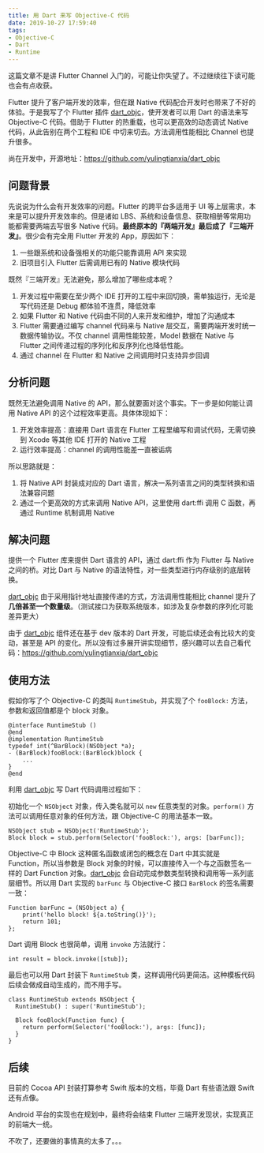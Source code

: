 ```yaml
---
title: 用 Dart 来写 Objective-C 代码
date: 2019-10-27 17:59:40
tags:
- Objective-C
- Dart
- Runtime
---
```


这篇文章不是讲 Flutter Channel 入门的，可能让你失望了。不过继续往下读可能也会有点收获。

Flutter 提升了客户端开发的效率，但在跟 Native 代码配合开发时也带来了不好的体验。于是我写了个 Flutter 插件 [dart_objc](https://pub.dev/packages/dart_objc)，使开发者可以用 Dart 的语法来写 Objective-C 代码。借助于 Flutter 的热重载，也可以更高效的动态调试 Native 代码，从此告别在两个工程和 IDE 中切来切去。方法调用性能相比 Channel 也提升很多。

尚在开发中，开源地址：https://github.com/yulingtianxia/dart_objc

<!--more-->

## 问题背景

先说说为什么会有开发效率的问题。Flutter 的跨平台多适用于 UI 等上层需求，本来是可以提升开发效率的。但是诸如 LBS、系统和设备信息、获取相册等常用功能都需要两端去写很多 Native 代码。**最终原本的『两端开发』最后成了『三端开发』**。很少会有完全用 Flutter 开发的 App，原因如下：

1. 一些跟系统和设备强相关的功能只能靠调用 API 来实现
2. 旧项目引入 Flutter 后需调用已有的 Native 模块代码

既然『三端开发』无法避免，那么增加了哪些成本呢？

1. 开发过程中需要在至少两个 IDE 打开的工程中来回切换，需单独运行，无论是写代码还是 Debug 都体验不连贯，降低效率
2. 如果 Flutter 和 Native 代码由不同的人来开发和维护，增加了沟通成本
3. Flutter 需要通过编写 channel 代码来与 Native 层交互，需要两端开发时统一数据传输协议。不仅 channel 调用性能较差，Model 数据在 Native 与 Flutter 之间传递过程的序列化和反序列化也降低性能。
4. 通过 channel 在 Flutter 和 Native 之间调用时只支持异步回调

## 分析问题

既然无法避免调用 Native 的 API，那么就要面对这个事实。下一步是如何能让调用 Native API 的这个过程效率更高。具体体现如下：

1. 开发效率提高：直接用 Dart 语言在 Flutter 工程里编写和调试代码，无需切换到 Xcode 等其他 IDE 打开的 Native 工程
2. 运行效率提高：channel 的调用性能差一直被诟病

所以思路就是：

1. 将 Native API 封装成对应的 Dart 语言，解决一系列语言之间的类型转换和语法兼容问题
2. 通过一个更高效的方式来调用 Native API，这里使用 dart:ffi 调用 C 函数，再通过 Runtime 机制调用 Native

## 解决问题

提供一个 Flutter 库来提供 Dart 语言的 API，通过 dart:ffi 作为 Flutter 与 Native 之间的桥。对比 Dart 与 Native 的语法特性，对一些类型进行内存级别的底层转换。

[dart_objc](https://pub.dev/packages/dart_objc) 由于采用指针地址直接传递的方式，方法调用性能相比 channel 提升了**几倍甚至一个数量级**。（测试接口为获取系统版本，如涉及复杂参数的序列化可能差异更大）

由于 [dart_objc](https://pub.dev/packages/dart_objc) 组件还在基于 dev 版本的 Dart 开发，可能后续还会有比较大的变动，甚至是 API 的变化。所以没有过多展开讲实现细节，感兴趣可以去自己看代码：https://github.com/yulingtianxia/dart_objc

## 使用方法

假如你写了个 Objective-C 的类叫 `RuntimeStub`，并实现了个 `fooBlock:` 方法，参数和返回值都是个 block 对象。

```
@interface RuntimeStub ()
@end
@implementation RuntimeStub
typedef int(^BarBlock)(NSObject *a);
- (BarBlock)fooBlock:(BarBlock)block {
    ...
}
@end
```

利用 [dart_objc](https://pub.dev/packages/dart_objc) 写 Dart 代码调用过程如下：

初始化一个 `NSObject` 对象，传入类名就可以 `new` 任意类型的对象。`perform()` 方法可以调用任意对象的任何方法，跟 Objective-C 的用法基本一致。

```
NSObject stub = NSObject('RuntimeStub');
Block block = stub.perform(Selector('fooBlock:'), args: [barFunc]);
```

Objective-C 中 Block 这种匿名函数或闭包的概念在 Dart 中其实就是 Function，所以当参数是 Block 对象的时候，可以直接传入一个与之函数签名一样的 Dart Function 对象。[dart_objc](https://pub.dev/packages/dart_objc) 会自动完成参数类型转换和调用等一系列底层细节。所以用 Dart 实现的 `barFunc` 与 Objective-C 接口 `BarBlock` 的签名需要一致：

```
Function barFunc = (NSObject a) {
    print('hello block! ${a.toString()}');
    return 101;
};
```

Dart 调用 Block 也很简单，调用 `invoke` 方法就行：

```
int result = block.invoke([stub]);
```

最后也可以用 Dart 封装下 `RuntimeStub` 类，这样调用代码更简洁。这种模板代码后续会做成自动生成的，而不用手写。

```
class RuntimeStub extends NSObject {
  RuntimeStub() : super('RuntimeStub');

  Block fooBlock(Function func) {
    return perform(Selector('fooBlock:'), args: [func]);
  }
}
```

## 后续

目前的 Cocoa API 封装打算参考 Swift 版本的文档，毕竟 Dart 有些语法跟 Swift 还有点像。

Android 平台的实现也在规划中，最终将会结束 Flutter 三端开发现状，实现真正的前端大一统。

不吹了，还要做的事情真的太多了。。。